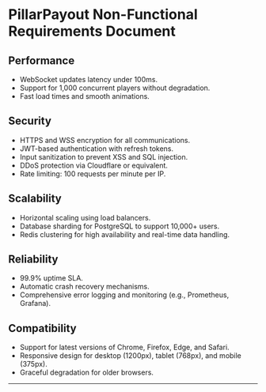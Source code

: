 # PillarPayout Non-Functional Requirements Document

## Performance
- WebSocket updates latency under 100ms.
- Support for 1,000 concurrent players without degradation.
- Fast load times and smooth animations.

## Security
- HTTPS and WSS encryption for all communications.
- JWT-based authentication with refresh tokens.
- Input sanitization to prevent XSS and SQL injection.
- DDoS protection via Cloudflare or equivalent.
- Rate limiting: 100 requests per minute per IP.

## Scalability
- Horizontal scaling using load balancers.
- Database sharding for PostgreSQL to support 10,000+ users.
- Redis clustering for high availability and real-time data handling.

## Reliability
- 99.9% uptime SLA.
- Automatic crash recovery mechanisms.
- Comprehensive error logging and monitoring (e.g., Prometheus, Grafana).

## Compatibility
- Support for latest versions of Chrome, Firefox, Edge, and Safari.
- Responsive design for desktop (1200px), tablet (768px), and mobile (375px).
- Graceful degradation for older browsers.

---
